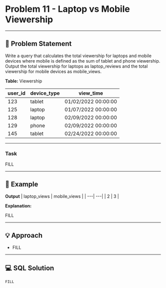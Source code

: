# Problem 11 - Laptop vs Mobile Viewership

---

## 📄 Problem Statement
Write a query that calculates the total viewership for laptops and mobile devices where mobile is defined as the sum of tablet and phone viewership. 
Output the total viewership for laptops as laptop_reviews and the total viewership for mobile devices as mobile_views.

**Table:** Viewership

| user_id | device_type | view_time| 
| ----| ----| ----| 
| 123		| tablet | 01/02/2022 00:00:00| 
| 125		| laptop	| 	01/07/2022 00:00:00| 
| 128		| laptop	| 	02/09/2022 00:00:00| 
| 129		| phone		| 02/09/2022 00:00:00| 
| 145		| tablet	| 	02/24/2022 00:00:00| 


---

### Task
FILL

---

## 🧪 Example

**Output**
| laptop_views | mobile_views |
| ---| ---| 
|	2	|	3 |


  
**Explanation:**

FILL



---

## 💡 Approach

- FILL

---

## 💻 SQL Solution

```sql
FILL
